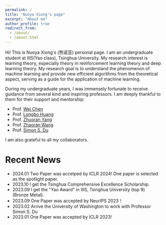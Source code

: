 ```yaml
---
permalink: /
title: "Nuoya Xiong's page"
excerpt: "About me"
author_profile: true
redirect_from: 
  - /about/
  - /about.html
---
```


Hi! This is Nuoya Xiong's (熊诺亚) personal page. I am an undergraduate student at IIIS(Yao class), Tsinghua University. My research interest is learning theory, especially theory in reinforcement learning theory and deep learning theory. My research goal is to understand the phenomenon of machine learning and provide new efficient algorithms from the theoretical aspect, serving as a guide for the application of machine learning. 

During my undergraduate years, I was immensely fortunate to receive guidance from several kind and inspiring professors. I am deeply thankful to them for their support and mentorship:
* Prof. [Wei Chen](https://www.microsoft.com/en-us/research/people/weic/)
* Prof. [Longbo Huang](http://people.iiis.tsinghua.edu.cn/~huang/)
* Prof. [Zhuoran Yang](https://scholar.google.com/citations?user=k7NgVSUAAAAJ&hl=en)
* Prof. [Zhaoran Wang](https://zhaoranwang.github.io/)
* Prof. [Simon S. Du](https://simonshaoleidu.com/)

I am also grateful to all my collaborators. 



# Recent News
* 2024.01 Two Paper was accetped by ICLR 2024! One paper is selected as the spotlight paper.
* 2023.10 I get the Tsinghua Comprehensive Excellence Scholarship. 
* 2023.09 I get the "Yao Award" in IIIS, Tsinghua University (top 9) (Bronze Metal).
* 2023.09 One Paper was accepted by NeurIPS 2023！
* 2023.02 Arrive the University of Washington to work with Professor Simon S. Du
* 2023.01 One Paper was accepted by ICLR 2023!
